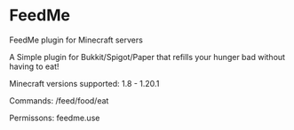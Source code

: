# FeedMe
FeedMe plugin for Minecraft servers

A Simple plugin for Bukkit/Spigot/Paper that refills your hunger bad without having to eat!

Minecraft versions supported: 1.8 - 1.20.1

Commands: /feed/food/eat

Permissons: feedme.use
